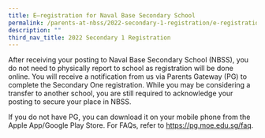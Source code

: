 ```yaml
---
title: E–registration for Naval Base Secondary School
permalink: /parents-at-nbss/2022-secondary-1-registration/e-registration-for-naval-base-secondary-school
description: ""
third_nav_title: 2022 Secondary 1 Registration
---
```

<p>After receiving your posting to Naval Base Secondary School (NBSS), you do not need to physically report to school as registration will be done online. You will receive a notification from us via Parents Gateway (PG) to complete the Secondary One registration. While you may be considering a transfer to another school, you are still required to acknowledge your posting to secure your place in NBSS.&nbsp;</p>
<p>If you do not have PG,&nbsp;you can download it on your mobile phone from the Apple App/Google Play Store. For FAQs, refer to <a href="https://pg.moe.edu.sg/faq">https://pg.moe.edu.sg/faq</a>.</p>